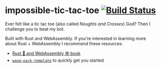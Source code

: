 # impossible-tic-tac-toe [![Build Status][build_badge]][build_status]

Ever felt like a tic tac toe (also called _Noughts and Crosses_) God? Then I
challenge you to beat my bot.

Built with Rust and WebAssembly. If you're interested in learning more about
Rust + WebAssembly I recommend these resources:
* [Rust 🦀 and WebAssembly 🕸 book](https://rustwasm.github.io/docs/book/introduction.html)
* [`wasm-pack-template`](https://github.com/rustwasm/wasm-pack-template) to quickly get you started

[build_badge]: https://travis-ci.org/simeg/impossible-tic-tac-toe.svg?branch=master
[build_status]: https://travis-ci.org/simeg/impossible-tic-tac-toe

